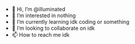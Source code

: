 - 👋 Hi, I’m @ilIuminated
- 👀 I’m interested in nothing
- 🌱 I’m currently learning idk coding or something
- 💞️ I’m looking to collaborate on idk
- 📫 How to reach me idk

<!---
ilIuminated/ilIuminated is a ✨ special ✨ repository because its `README.md` (this file) appears on your GitHub profile.
You can click the Preview link to take a look at your changes.
--->
